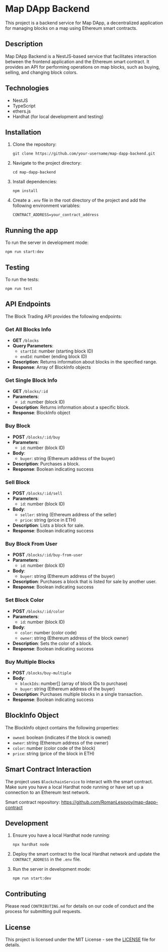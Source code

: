 # Map DApp Backend

This project is a backend service for Map DApp, a decentralized application for managing blocks on a map using Ethereum smart contracts.

## Description

Map DApp Backend is a NestJS-based service that facilitates interaction between the frontend application and the Ethereum smart contract. It provides an API for performing operations on map blocks, such as buying, selling, and changing block colors.

## Technologies

- NestJS
- TypeScript
- ethers.js
- Hardhat (for local development and testing)

## Installation

1. Clone the repository:
   ```
   git clone https://github.com/your-username/map-dapp-backend.git
   ```

2. Navigate to the project directory:
   ```
   cd map-dapp-backend
   ```

3. Install dependencies:
   ```
   npm install
   ```

4. Create a `.env` file in the root directory of the project and add the following environment variables:
   ```
   CONTRACT_ADDRESS=your_contract_address
   ```

## Running the app

To run the server in development mode:

```
npm run start:dev
```

## Testing

To run the tests:

```
npm run test
```

## API Endpoints

The Block Trading API provides the following endpoints:

### Get All Blocks Info
- **GET** `/blocks`
- **Query Parameters**: 
  - `startId`: number (starting block ID)
  - `endId`: number (ending block ID)
- **Description**: Returns information about blocks in the specified range.
- **Response**: Array of BlockInfo objects

### Get Single Block Info
- **GET** `/blocks/:id`
- **Parameters**: 
  - `id`: number (block ID)
- **Description**: Returns information about a specific block.
- **Response**: BlockInfo object

### Buy Block
- **POST** `/blocks/:id/buy`
- **Parameters**: 
  - `id`: number (block ID)
- **Body**: 
  - `buyer`: string (Ethereum address of the buyer)
- **Description**: Purchases a block.
- **Response**: Boolean indicating success

### Sell Block
- **POST** `/blocks/:id/sell`
- **Parameters**: 
  - `id`: number (block ID)
- **Body**: 
  - `seller`: string (Ethereum address of the seller)
  - `price`: string (price in ETH)
- **Description**: Lists a block for sale.
- **Response**: Boolean indicating success

### Buy Block From User
- **POST** `/blocks/:id/buy-from-user`
- **Parameters**: 
  - `id`: number (block ID)
- **Body**: 
  - `buyer`: string (Ethereum address of the buyer)
- **Description**: Purchases a block that is listed for sale by another user.
- **Response**: Boolean indicating success

### Set Block Color
- **POST** `/blocks/:id/color`
- **Parameters**: 
  - `id`: number (block ID)
- **Body**: 
  - `color`: number (color code)
  - `owner`: string (Ethereum address of the block owner)
- **Description**: Sets the color of a block.
- **Response**: Boolean indicating success

### Buy Multiple Blocks
- **POST** `/blocks/buy-multiple`
- **Body**: 
  - `blockIds`: number[] (array of block IDs to purchase)
  - `buyer`: string (Ethereum address of the buyer)
- **Description**: Purchases multiple blocks in a single transaction.
- **Response**: Boolean indicating success

## BlockInfo Object

The BlockInfo object contains the following properties:

- `owned`: boolean (indicates if the block is owned)
- `owner`: string (Ethereum address of the owner)
- `color`: number (color code of the block)
- `price`: string (price of the block in ETH)

## Smart Contract Interaction

The project uses `BlockchainService` to interact with the smart contract. Make sure you have a local Hardhat node running or have set up a connection to an Ethereum test network.

Smart contract repository: https://github.com/RomanLesovoy/map-dapp-contract

## Development

1. Ensure you have a local Hardhat node running:
   ```
   npx hardhat node
   ```

2. Deploy the smart contract to the local Hardhat network and update the `CONTRACT_ADDRESS` in the `.env` file.

3. Run the server in development mode:
   ```
   npm run start:dev
   ```

## Contributing

Please read `CONTRIBUTING.md` for details on our code of conduct and the process for submitting pull requests.

## License

This project is licensed under the MIT License - see the [LICENSE](LICENSE) file for details.